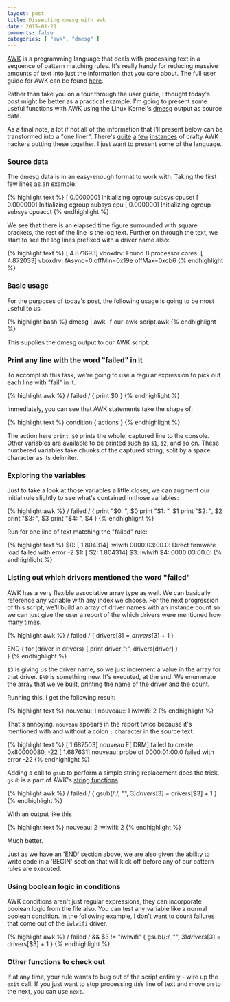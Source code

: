 ```yaml
---
layout: post
title: Dissecting dmesg with awk
date: 2015-01-21
comments: false
categories: [ "awk", "dmesg" ]
---
```


[AWK](http://www.gnu.org/software/gawk/manual/gawk.html) is a programming language that deals with processing text in a sequence of pattern matching rules. It's really handy for reducing massive amounts of text into just the information that you care about. The full user guide for AWK can be found [here](http://www.gnu.org/software/gawk/manual/gawk.html). 

Rather than take you on a tour through the user guide, I thought today's post might be better as a practical example. I'm going to present some useful functions with AWK using the Linux Kernel's [dmesg](http://en.wikipedia.org/wiki/Dmesg) output as source data.

As a final note, a lot if not all of the information that I'll present below can be transformed into a "one liner". There's [quite](http://www.pement.org/awk/awk1line.txt) [a](http://tuxgraphics.org/~guido/scripts/awk-one-liner.html) [few](http://www.staff.science.uu.nl/~oostr102/docs/nawk/nawk_41.html) [instances](http://www.catonmat.net/blog/awk-one-liners-explained-part-one/) of crafty AWK hackers putting these together. I just want to present some of the language.

### Source data

The dmesg data is in an easy-enough format to work with. Taking the first few lines as an example:

{% highlight text %}
[    0.000000] Initializing cgroup subsys cpuset
[    0.000000] Initializing cgroup subsys cpu
[    0.000000] Initializing cgroup subsys cpuacct
{% endhighlight %}

We see that there is an elapsed time figure surrounded with square brackets, the rest of the line is the log text. Further on through the text, we start to see the log lines prefixed with a driver name also:

{% highlight text %}
[    4.871693] vboxdrv: Found 8 processor cores.
[    4.872033] vboxdrv: fAsync=0 offMin=0x19e offMax=0xcb6
{% endhighlight %}

### Basic usage

For the purposes of today's post, the following usage is going to be most useful to us

{% highlight bash %}
dmesg | awk -f our-awk-script.awk
{% endhighlight %}

This supplies the dmesg output to our AWK script.

### Print any line with the word "failed" in it

To accomplish this task, we're going to use a regular expression to pick out each line with "fail" in it.

{% highlight awk %}
/ failed / {
	print $0
}
{% endhighlight %}

Immediately, you can see that AWK statements take the shape of:

{% highlight text %}
condition { actions }
{% endhighlight %}

The action here `print $0` prints the whole, captured line to the console. Other variables are available to be printed such as `$1`, `$2`, and so on. These numbered variables take chunks of the captured string, split by a space character as its delimiter.

### Exploring the variables

Just to take a look at those variables a little closer, we can augment our initial rule slightly to see what's contained in those variables:

{% highlight awk %}
/ failed / {
	print "$0: ", $0
	print "$1: ", $1
	print "$2: ", $2
	print "$3: ", $3
	print "$4: ", $4
}
{% endhighlight %}

Run for one line of text matching the "failed" rule:

{% highlight text %}
$0:  [    1.804314] iwlwifi 0000:03:00.0: Direct firmware load failed with error -2
$1:  [
$2:  1.804314]
$3:  iwlwifi
$4:  0000:03:00.0:
{% endhighlight %}

### Listing out which drivers mentioned the word "failed"

AWK has a very flexible associative array type as well. We can basically reference any variable with any index we choose. For the next progression of this script, we'll build an array of driver names with an instance count so we can just give the user a report of the which drivers were mentioned how many times.

{% highlight awk %}
/ failed / { 
	drivers[$3] = drivers[$3] + 1
}

END {
	for (driver in drivers) {
		print driver ":", drivers[driver]
	}	
}
{% endhighlight %}

`$3` is giving us the driver name, so we just increment a value in the array for that driver. `END` is something new. It's executed, at the end. We enumerate the array that we've built, printing the name of the driver and the count.

Running this, I get the following result:

{% highlight text %}
nouveau: 1
nouveau:: 1
iwlwifi: 2
{% endhighlight %}

That's annoying. `nouveau` appears in the report twice because it's mentioned with and without a colon `:` character in the source text.

{% highlight text %}
[    1.687503] nouveau E[     DRM] failed to create 0x80000080, -22
[    1.687631] nouveau: probe of 0000:01:00.0 failed with error -22
{% endhighlight %}

Adding a call to `gsub` to perform a simple string replacement does the trick. `gsub` is a part of AWK's [string functions](https://www.gnu.org/software/gawk/manual/html_node/String-Functions.html).

{% highlight awk %}
/ failed / { 
	gsub(/\:/, "", $3)
	drivers[$3] = drivers[$3] + 1
}
{% endhighlight %}

With an output like this

{% highlight text %}
nouveau: 2
iwlwifi: 2
{% endhighlight %}

Much better.

Just as we have an 'END' section above, we are also given the ability to write code in a 'BEGIN' section that will kick off before any of our pattern rules are executed.

### Using boolean logic in conditions

AWK conditions aren't just regular expressions, they can incorporate boolean logic from the file also. You can test any variable like a normal boolean condition. In the following example, I don't want to count failures that come out of the `iwlwifi` driver.

{% highlight awk %}
/ failed / && $3 != "iwlwifi" { 
	gsub(/\:/, "", $3)
	drivers[$3] = drivers[$3] + 1
}
{% endhighlight %}

### Other functions to check out

If at any time, your rule wants to bug out of the script entirely - wire up the `exit` call. If you just want to stop processing <em>this</em> line of text and move on to the next, you can use `next`.

